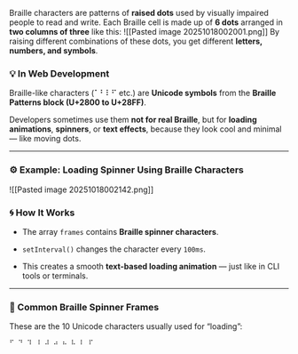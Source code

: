Braille characters are patterns of **raised dots** used by visually impaired people to read and write. Each Braille cell is made up of **6 dots** arranged in **two columns of three** like this:
![[Pasted image 20251018002001.png]]
By raising different combinations of these dots, you get different **letters, numbers, and symbols**.


### 💡 In Web Development

Braille-like characters (⠁⠃⠇⠋ etc.) are **Unicode symbols** from the **Braille Patterns block (U+2800 to U+28FF)**.

Developers sometimes use them **not for real Braille**, but for **loading animations**, **spinners**, or **text effects**, because they look cool and minimal — like moving dots.

---

### ⚙️ Example: Loading Spinner Using Braille Characters
![[Pasted image 20251018002142.png]]

### 🌀 How It Works

- The array `frames` contains **Braille spinner characters**.
    
- `setInterval()` changes the character every `100ms`.
    
- This creates a smooth **text-based loading animation** — just like in CLI tools or terminals.
    

---

### 🧩 Common Braille Spinner Frames

These are the 10 Unicode characters usually used for “loading”:

`⠋ ⠙ ⠹ ⠸ ⠼ ⠴ ⠦ ⠧ ⠇ ⠏`
